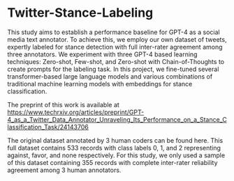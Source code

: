 # Twitter-Stance-Labeling

This study aims to establish a performance baseline for GPT-4 as a social media text annotator. To achieve this, we employ our own dataset of tweets, expertly labeled for stance detection with full inter-rater agreement among three annotators. We experiment with three GPT-4 based learning techniques: Zero-shot, Few-shot, and Zero-shot with Chain-of-Thoughts to create prompts for the labeling task. In this project, we fine-tuned several transformer-based large language models and various combinations of traditional machine learning models with embeddings for stance classification.

The preprint of this work is available at 
https://www.techrxiv.org/articles/preprint/GPT-4_as_a_Twitter_Data_Annotator_Unraveling_Its_Performance_on_a_Stance_Classification_Task/24143706

The original dataset annotated by 3 human coders can be found here. This full dataset contains 533 records with class labels 0, 1, and 2 representing against, favor, and none respectively. For this study, we only used a sample of this dataset containing 355 records with complete inter-rater reliability agreement among 3 human annotators. 
